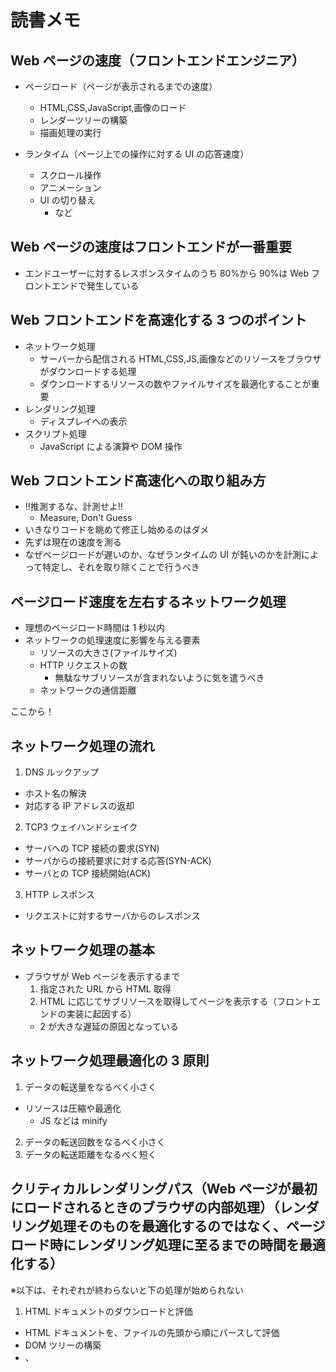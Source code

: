 # 読書メモ

## Web ページの速度（フロントエンドエンジニア）

- ページロード（ページが表示されるまでの速度）
  - HTML,CSS,JavaScript,画像のロード
  - レンダーツリーの構築
  - 描画処理の実行
- ランタイム（ページ上での操作に対する UI の応答速度）

  - スクロール操作
  - アニメーション
  - UI の切り替え
    - など

## Web ページの速度はフロントエンドが一番重要

- エンドユーザーに対するレスポンスタイムのうち 80%から 90%は Web フロントエンドで発生している

## Web フロントエンドを高速化する 3 つのポイント

- ネットワーク処理
  - サーバーから配信される HTML,CSS,JS,画像などのリソースをブラウザがダウンロードする処理
  - ダウンロードするリソースの数やファイルサイズを最適化することが重要
- レンダリング処理
  - ディスプレイへの表示
- スクリプト処理
  - JavaScript による演算や DOM 操作

## Web フロントエンド高速化への取り組み方

- !!推測するな、計測せよ!!
  - Measure, Don't Guess
- いきなりコードを眺めて修正し始めるのはダメ
- 先ずは現在の速度を測る
- なぜページロードが遅いのか、なぜランタイムの UI が鈍いのかを計測によって特定し、それを取り除くことで行うべき

## ページロード速度を左右するネットワーク処理

- 理想のページロード時間は 1 秒以内
- ネットワークの処理速度に影響を与える要素
  - リソースの大きさ(ファイルサイズ)
  - HTTP リクエストの数
    - 無駄なサブリソースが含まれないように気を遣うべき
  - ネットワークの通信距離

ここから！

## ネットワーク処理の流れ

1. DNS ルックアップ

- ホスト名の解決
- 対応する IP アドレスの返却

2. TCP3 ウェイハンドシェイク

- サーバへの TCP 接続の要求(SYN)
- サーバからの接続要求に対する応答(SYN-ACK)
- サーバとの TCP 接続開始(ACK)

3. HTTP レスポンス

- リクエストに対するサーバからのレスポンス

## ネットワーク処理の基本

- ブラウザが Web ページを表示するまで
  1. 指定された URL から HTML 取得
  2. HTML に応じてサブリソースを取得してページを表示する（フロントエンドの実装に起因する）
  - 2 が大きな遅延の原因となっている

## ネットワーク処理最適化の 3 原則

1. データの転送量をなるべく小さく

- リソースは圧縮や最適化
  - JS などは minify

2. データの転送回数をなるべく小さく
3. データの転送距離をなるべく短く

## クリティカルレンダリングパス（Web ページが最初にロードされるときのブラウザの内部処理）（レンダリング処理そのものを最適化するのではなく、ページロード時にレンダリング処理に至るまでの時間を最適化する）

※以下は、それぞれが終わらないと下の処理が始められない

1. HTML ドキュメントのダウンロードと評価

- HTML ドキュメントを、ファイルの先頭から順にパースして評価
- DOM ツリーの構築
- <link>、<script>、<img>などの記述に基づいてHTTPリクエストを繰り返す
- DOM ツリーは構築途中なので、レンダリング処理は開始されない

2. サブリソースのダウンロードと評価

- JS や CSS のロード中は、DOM ツリーに影響を与える可能性があるため、レンダリング処理をブロックする

3. レンダーツリーの構築とレンダリング

- 上記の工程で生成されたレンダーツリーをもとに画面上の要素位置の計算等が行われ、レンダリングされる

## レンダリング過程の確認方法

- DevTool のフィルムストップ(Performance -> Screenshots をチェックした状態でページリロード)
  - サブリソースのロードやレンダーツリーの構築に応じて、ページがどの程度レンダリングされているかを計測する
  - ボトルネックを明らかにするのに使える

## ネットワーク処理の調査と計測

- DevTool の Network パネル

## プロダクトに応じた指標作り

- アプリによって適切な改善の方針は異なる
- 様々な指標を知って引き出しを増やしておくことで、それぞれのアプリで適切な指標を選択できるようになる
- 表示速度に対する間接的な指標
  - ページロードに関わるブラウザイベント
